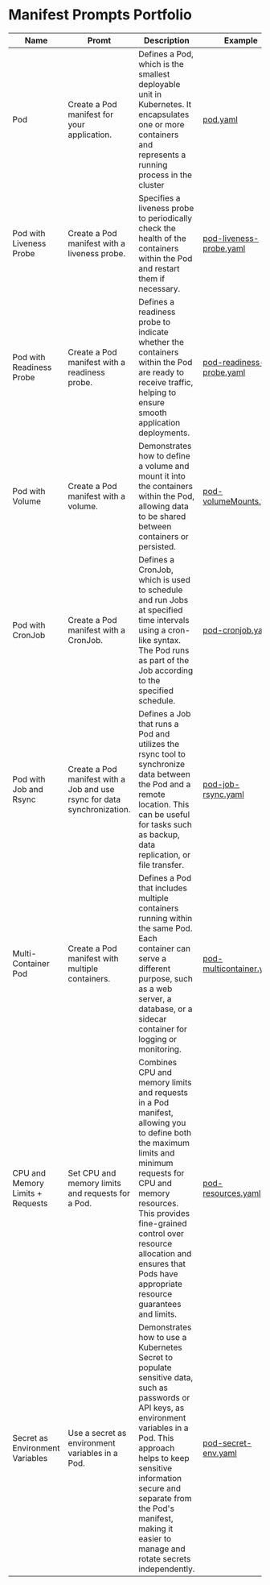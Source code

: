 # Manifest Prompts Portfolio

| Name 	| Promt 	| Description 	| Example 	|
|---	|---	|---	|---	|
| Pod 	| Create a Pod manifest for your application. 	| Defines a Pod, which is the smallest deployable unit in Kubernetes. It encapsulates one or more containers and represents a running process in the cluster 	| [pod.yaml](./yaml/pod.yaml) 	|
| Pod with Liveness Probe 	| Create a Pod manifest with a liveness probe. 	| Specifies a liveness probe to periodically check the health of the containers within the Pod and restart them if necessary. 	| [pod-liveness-probe.yaml](./yaml/pod-liveness-probe.yaml) |
| Pod with Readiness Probe	| Create a Pod manifest with a readiness probe.	| Defines a readiness probe to indicate whether the containers within the Pod are ready to receive traffic, helping to ensure smooth application deployments.	| [pod-readiness-probe.yaml](./yaml/pod-readiness-probe.yaml)	|
| Pod with Volume	| Create a Pod manifest with a volume.	| Demonstrates how to define a volume and mount it into the containers within the Pod, allowing data to be shared between containers or persisted.	| [pod-volumeMounts.yaml](./yaml/pod-volumeMounts.yaml)	|
| Pod with CronJob	| Create a Pod manifest with a CronJob.	| Defines a CronJob, which is used to schedule and run Jobs at specified time intervals using a cron-like syntax. The Pod runs as part of the Job according to the specified schedule.	| [pod-cronjob.yaml](./yaml/pod-cronjob.yaml)	|
| Pod with Job and Rsync	| Create a Pod manifest with a Job and use rsync for data synchronization.	| Defines a Job that runs a Pod and utilizes the rsync tool to synchronize data between the Pod and a remote location. This can be useful for tasks such as backup, data replication, or file transfer.	| [pod-job-rsync.yaml](./yaml/pod-job-rsync.yaml)	|
| Multi-Container Pod	| Create a Pod manifest with multiple containers.	| Defines a Pod that includes multiple containers running within the same Pod. Each container can serve a different purpose, such as a web server, a database, or a sidecar container for logging or monitoring.	| [pod-multicontainer.yaml](./yaml/pod-multicontainer.yaml)	|
| CPU and Memory Limits + Requests	| Set CPU and memory limits and requests for a Pod.	| Combines CPU and memory limits and requests in a Pod manifest, allowing you to define both the maximum limits and minimum requests for CPU and memory resources. This provides fine-grained control over resource allocation and ensures that Pods have appropriate resource guarantees and limits.	| [pod-resources.yaml](./yaml/pod-resources.yaml)	|
| Secret as Environment Variables	| Use a secret as environment variables in a Pod.	| Demonstrates how to use a Kubernetes Secret to populate sensitive data, such as passwords or API keys, as environment variables in a Pod. This approach helps to keep sensitive information secure and separate from the Pod's manifest, making it easier to manage and rotate secrets independently.	| [pod-secret-env.yaml](./yaml/pod-secret-env.yaml)	|